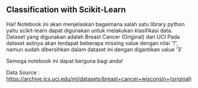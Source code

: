 ## Classification with Scikit-Learn

Hai! Notebook ini akan menjelaskan bagaimana salah satu library python yaitu scikit-learn dapat digunakan untuk melakukan klasifikasi data. <br>
Dataset yang digunakan adalah Breast Cancer (Original) dari UCI
Pada dataset aslinya akan terdapat beberapa missing value dengan nilai '?', namun sudah dibersihkan dalam dataset ini dengan digantikan value '3'

Semoga notebook ini dapat berguna bagi anda!

Data Source : https://archive.ics.uci.edu/ml/datasets/breast+cancer+wisconsin+(original)
